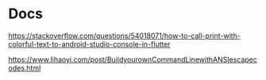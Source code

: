 # Docs

https://stackoverflow.com/questions/54018071/how-to-call-print-with-colorful-text-to-android-studio-console-in-flutter

https://www.lihaoyi.com/post/BuildyourownCommandLinewithANSIescapecodes.html
